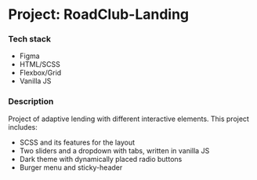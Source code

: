 # Project: RoadClub-Landing

### Tech stack
* Figma
* HTML/SCSS
* Flexbox/Grid
* Vanilla JS

### Description

Project of adaptive lending with different interactive elements. This project includes:
* SCSS and its features for the layout
* Two sliders and a dropdown with tabs, written in vanilla JS
* Dark theme with dynamically placed radio buttons
* Burger menu and sticky-header
